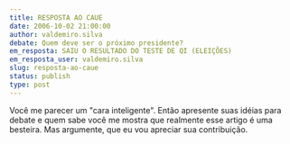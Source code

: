 ```yaml
---
title: RESPOSTA AO CAUE
date: 2006-10-02 21:00:00
author: valdemiro.silva
debate: Quem deve ser o próximo presidente?
em_resposta: SAIU O RESULTADO DO TESTE DE QI (ELEIÇÕES)
em_resposta_user: valdemiro.silva
slug: resposta-ao-caue
status: publish 
type: post
---
```


Você me parecer um "cara inteligente". Então apresente suas idéias para debate e quem sabe você me mostra que realmente esse artigo é uma besteira. Mas argumente, que eu vou apreciar sua contribuição.
